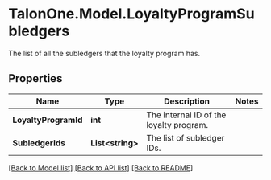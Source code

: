 # TalonOne.Model.LoyaltyProgramSubledgers
The list of all the subledgers that the loyalty program has.
## Properties

Name | Type | Description | Notes
------------ | ------------- | ------------- | -------------
**LoyaltyProgramId** | **int** | The internal ID of the loyalty program. | 
**SubledgerIds** | **List&lt;string&gt;** | The list of subledger IDs. | 

[[Back to Model list]](../README.md#documentation-for-models) [[Back to API list]](../README.md#documentation-for-api-endpoints) [[Back to README]](../README.md)

